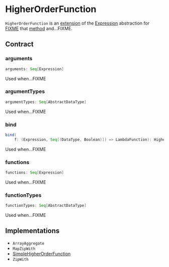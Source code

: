 # HigherOrderFunction

`HigherOrderFunction` is an [extension](#contract) of the [Expression](Expression.md) abstraction for [FIXME](#implementations) that [method](#method) and...FIXME.

## Contract

### <span id="arguments"> arguments

```scala
arguments: Seq[Expression]
```

Used when...FIXME

### <span id="argumentTypes"> argumentTypes

```scala
argumentTypes: Seq[AbstractDataType]
```

Used when...FIXME

### <span id="bind"> bind

```scala
bind(
    f: (Expression, Seq[(DataType, Boolean)]) => LambdaFunction): HigherOrderFunction
```

Used when...FIXME

### <span id="functions"> functions

```scala
functions: Seq[Expression]
```

Used when...FIXME

### <span id="functionTypes"> functionTypes

```scala
functionTypes: Seq[AbstractDataType]
```

Used when...FIXME

## Implementations

* `ArrayAggregate`
* `MapZipWith`
* [SimpleHigherOrderFunction](SimpleHigherOrderFunction.md)
* `ZipWith`

